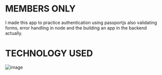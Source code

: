 # MEMBERS ONLY
I made this app to practice authentication using passportjs also validating forms, error handling in node and the building an app in the backend actually.
# TECHNOLOGY USED
![image](https://github.com/user-attachments/assets/8cc8c84f-bb57-4cf7-90fd-6537bcbc0e1e)


